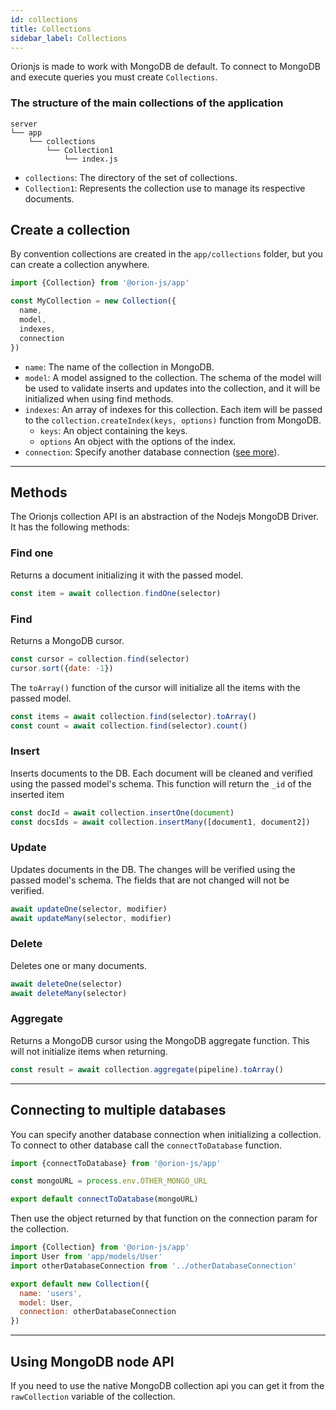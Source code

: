 ```yaml
---
id: collections
title: Collections
sidebar_label: Collections
---
```


Orionjs is made to work with MongoDB de default. To connect to MongoDB and execute queries you must create `Collections`.

### The structure of the main collections of the application

```
server
└── app
    └── collections
        └── Collection1
            └── index.js
```

- `collections`: The directory of the set of collections.
- `Collection1`: Represents the collection use to manage its respective documents.

## Create a collection

By convention collections are created in the `app/collections` folder, but you can create a collection anywhere.

```js
import {Collection} from '@orion-js/app'

const MyCollection = new Collection({
  name,
  model,
  indexes,
  connection
})
```

- `name`: The name of the collection in MongoDB.
- `model`: A model assigned to the collection. The schema of the model will be used to validate inserts and updates into the collection, and it will be initialized when using find methods.
- `indexes`: An array of indexes for this collection. Each item will be passed to the `collection.createIndex(keys, options)` function from MongoDB.
  - `keys`: An object containing the keys.
  - `options` An object with the options of the index.
- `connection`: Specify another database connection ([see more](#connecting-to-multiple-databases)).

---

## Methods

The Orionjs collection API is an abstraction of the Nodejs MongoDB Driver. It has the following methods:

### Find one

Returns a document initializing it with the passed model.

```js
const item = await collection.findOne(selector)
```

### Find

Returns a MongoDB cursor.

```js
const cursor = collection.find(selector)
cursor.sort({date: -1})
```

The `toArray()` function of the cursor will initialize all the items with the passed model.

```js
const items = await collection.find(selector).toArray()
const count = await collection.find(selector).count()
```

### Insert

Inserts documents to the DB. Each document will be cleaned and verified using the passed model's schema. This function will return the `_id` of the inserted item

```js
const docId = await collection.insertOne(document)
const docsIds = await collection.insertMany([document1, document2])
```

### Update

Updates documents in the DB. The changes will be verified using the passed model's schema. The fields that are not changed will not be verified.

```js
await updateOne(selector, modifier)
await updateMany(selector, modifier)
```

### Delete

Deletes one or many documents.

```js
await deleteOne(selector)
await deleteMany(selector)
```

### Aggregate

Returns a MongoDB cursor using the MongoDB aggregate function. This will not initialize items when returning.

```js
const result = await collection.aggregate(pipeline).toArray()
```

---

## Connecting to multiple databases

You can specify another database connection when initializing a collection. To connect to other database call the `connectToDatabase` function.

```js
import {connectToDatabase} from '@orion-js/app'

const mongoURL = process.env.OTHER_MONGO_URL

export default connectToDatabase(mongoURL)
```

Then use the object returned by that function on the connection param for the collection.

```js
import {Collection} from '@orion-js/app'
import User from 'app/models/User'
import otherDatabaseConnection from '../otherDatabaseConnection'

export default new Collection({
  name: 'users',
  model: User,
  connection: otherDatabaseConnection
})
```

---

## Using MongoDB node API

If you need to use the native MongoDB collection api you can get it from the `rawCollection` variable of the collection.

```

```
